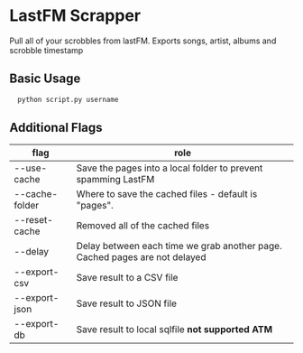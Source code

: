 # LastFM Scrapper

Pull all of your scrobbles from lastFM. Exports songs, artist, albums and scrobble timestamp

## Basic Usage

```bash
  python script.py username 
```

## Additional Flags

|flag|role|
|-|-|
--use-cache | Save the pages into a local folder to prevent spamming LastFM
--cache-folder | Where to save the cached files - default is "pages".
--reset-cache | Removed all of the cached files
--delay | Delay between each time we grab another page. Cached pages are not delayed
--export-csv | Save result to a CSV file
--export-json | Save result to JSON file
--export-db | Save result to local sqlfile **not supported ATM**
